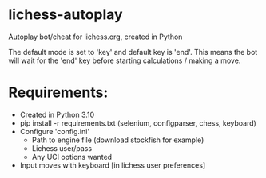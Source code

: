 # lichess-autoplay
Autoplay bot/cheat for lichess.org, created in Python

The default mode is set to 'key' and default key is 'end'.
This means the bot will wait for the 'end' key before starting calculations / making a move.

# Requirements:
* Created in Python 3.10
* pip install -r requirements.txt (selenium, configparser, chess, keyboard)            
* Configure 'config.ini'
  * Path to engine file (download stockfish for example)
  * Lichess user/pass
  * Any UCI options wanted
* Input moves with keyboard [in lichess user preferences]
